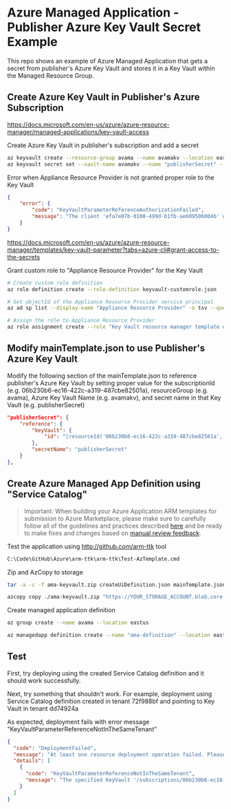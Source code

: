 # Azure Managed Application - Publisher Azure Key Vault Secret Example

This repo shows an example of Azure Managed Application that gets a secret from publisher's Azure Key Vault and stores it in a Key Vault within the Managed Resource Group.

## Create Azure Key Vault in Publisher's Azure Subscription

<https://docs.microsoft.com/en-us/azure/azure-resource-manager/managed-applications/key-vault-access>

Create Azure Key Vault in publisher's subscription and add a secret

```bash
az keyvault create --resource-group avama --name avamakv --location eastus --enabled-for-template-deployment true
az keyvault secret set --vault-name avamakv --name "publisherSecret" --value "***this is publisherSecret value***"
```

Error when Appliance Resource Provider is not granted proper role to the Key Vault

```json
{
    "error": {
        "code": "KeyVaultParameterReferenceAuthorizationFailed",
        "message": "The client 'efa7e07b-0100-499d-b1fb-ae609506004b' with object id 'efa7e07b-0100-499d-b1fb-ae609506004b' does not have permission to perform action 'MICROSOFT.KEYVAULT/VAULTS/DEPLOY/ACTION' on the specified KeyVault resource '/subscriptions/06b230b6-ec16-422c-a319-487cbe82501a/resourceGroups/avama/providers/Microsoft.KeyVault/vaults/avamakv'. Please see https://aka.ms/arm-keyvault for usage details."
    }
}
```

<https://docs.microsoft.com/en-us/azure/azure-resource-manager/templates/key-vault-parameter?tabs=azure-cli#grant-access-to-the-secrets>

Grant custom role to "Appliance Resource Provider" for the Key Vault

```bash
# Create custom role definition
az role definition create --role-definition keyvault-customrole.json

# Get objectId of the Appliance Resource Provider service principal
az ad sp list --display-name "Appliance Resource Provider" -o tsv --query "[].objectId"

# Assign the role to Appliance Resource Provider
az role assignment create --role "Key Vault resource manager template deployment operator" --scope "/subscriptions/06b230b6-ec16-422c-a319-487cbe82501a/resourceGroups/avama/providers/Microsoft.KeyVault/vaults/avamakv" --assignee-object-id "efa7e07b-0100-499d-b1fb-ae609506004b" --assignee-principal-type ServicePrincipal
```

## Modify mainTemplate.json to use Publisher's Azure Key Vault

Modify the following section of the mainTemplate.json to reference publisher's Azure Key Vault by setting proper value for the subscriptionId (e.g. 06b230b6-ec16-422c-a319-487cbe82501a), resourceGroup (e.g. avama), Azure Key Vault Name (e.g. avamakv), and secret name in that Key Vault (e.g. publisherSecret)

```json
"publisherSecret": {
    "reference": {
        "keyVault": {
            "id": "[resourceId('06b230b6-ec16-422c-a319-487cbe82501a','avama','Microsoft.KeyVault/vaults','avamakv')]"
        },
        "secretName": "publisherSecret"
    }
},
```

## Create Azure Managed App Definition using "Service Catalog"

> Important: When building your Azure Application ARM templates for submission to Azure Marketplace, please make sure to carefully follow all of the guidelines and practices described [here](https://github.com/Azure/azure-quickstart-templates/blob/master/1-CONTRIBUTION-GUIDE/best-practices.md) and be ready to make fixes and changes based on [manual review feedback](https://docs.microsoft.com/en-us/azure/marketplace/partner-center-portal/azure-apps-review-feedback).

Test the application using <http://github.com/arm-ttk> tool

```cmd
C:\Code\GitHub\Azure\arm-ttk\arm-ttk\Test-AzTemplate.cmd
```

Zip and AzCopy to storage

```bash
tar -a -c -f ama-keyvault.zip createUiDefinition.json mainTemplate.json viewDefinition.json

azcopy copy ./ama-keyvault.zip "https://YOUR_STORAGE_ACCOUNT.blob.core.windows.net/YOUR_STORAGE_CONTAINER/ama-keyvault.zip?SHARED_ACCESS_SIGNATURE_WITH_WRITE_PERMISSION"
```

Create managed application definition

```bash
az group create --name avama --location eastus

az managedapp definition create --name "ama-definition" --location eastus --resource-group avama --lock-level ReadOnly --display-name "Hello World App Definition" --description "Azure Managed App Hello World Example" --authorizations "YOUR_AAD_GROUP_PRINCIPAL_ID:b24988ac-6180-42a0-ab88-20f7382dd24c" --package-file-uri "https://YOUR_STORAGE_ACCOUNT.blob.core.windows.net/ama-aks/ama-aks.zip"
```

## Test

First, try deploying using the created Service Catalog definition and it should work successfully.

Next, try something that shouldn't work. For example, deployment using Service Catalog definition created in tenant 72f988bf and pointing to Key Vault in tenant dd74924a

As expected, deployment fails with error message "KeyVaultParameterReferenceNotInTheSameTenant"

```json
{
  "code": "DeploymentFailed",
  "message": "At least one resource deployment operation failed. Please list deployment operations for details. Please see https://aka.ms/DeployOperations for usage details.",
  "details": [
    {
      "code": "KeyVaultParameterReferenceNotInTheSameTenant",
      "message": "The specified KeyVault '/subscriptions/06b230b6-ec16-422c-a319-487cbe82501a/resourceGroups/avama/providers/Microsoft.KeyVault/vaults/avamakv' is not in current tenant '72f988bf' for subscription '06b230b6-ec16-422c-a319-487cbe82501a'. Please see https://aka.ms/arm-keyvault for usage details."
    }
  ]
}
```
